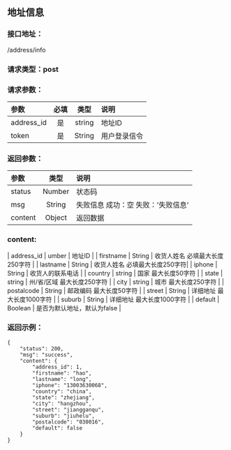 ## 地址信息
### 接口地址：
/address/info
### 请求类型：post
### 请求参数：
| 参数 | 必填 | 类型 | 说明 |
|:---|:---:|:---:|:---|
| address_id | 是 | string | 地址ID |
| token | 是 | String | 用户登录信令 |
### 返回参数：
|参数 |  类型 | 说明|
| :--- |:---:| :---|
| status | Number | 状态码 |
| msg | String | 失败信息   成功：空   失败：'失败信息'|
| content | Object | 返回数据 |
### content:
| address_id | umber | 地址ID |
| firstname | String | 收货人姓名 必填最大长度250字符 |
| lastname | String | 收货人姓名 必填最大长度250字符|
| iphone | String | 收货人的联系电话 |
| country | string | 国家 最大长度50字符 |
| state | string | 州/省/区域 最大长度250字符 |
| city | string | 城市 最大长度250字符 |
| postalcode | String | 邮政编码 最大长度50字符 |
| street | String | 详细地址 最大长度1000字符 |
| suburb | String | 详细地址 最大长度1000字符 |
| default | Boolean | 是否为默认地址，默认为false |
### 返回示例：
```
{
    "status": 200,
    "msg": "success",
    "content": {
        "address_id": 1,
        "firstname": "hao",
        "lastname": "long",
        "iphone": "13003630068",
        "country": "china",
        "state": "zhejiang",
        "city": "hangzhou",
        "street": "jiangganqu",
        "suburb": "jiuhelu",
        "postalcode": "030016",
        "default": false
    }
}
```